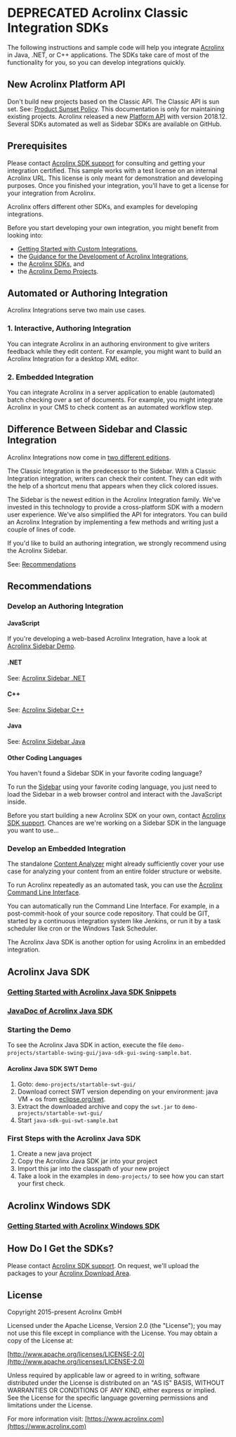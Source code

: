 # DEPRECATED Acrolinx Classic Integration SDKs

The following instructions and sample code will help you integrate [Acrolinx](https://www.acrolinx.com/)
in Java, .NET, or C++ applications.
The SDKs take care of most of the functionality for you, so you can develop integrations quickly.

## New Acrolinx Platform API

Don't build new projects based on the Classic API. The Classic API is sun set. See: [Product Sunset Policy](https://docs.acrolinx.com/coreplatform/latest/en/compatibility/product-sunset-policy).
This documentation is only for maintaining existing projects.
Acrolinx released a new [Platform API](https://github.com/acrolinx/platform-api) with version 2018.12.
Several SDKs automated as well as Sidebar SDKs are available on GitHub.

## Prerequisites

Please contact [Acrolinx SDK support](https://github.com/acrolinx/acrolinx-coding-guidance/blob/master/topics/sdk-support.md)
for consulting and getting your integration certified.
This sample works with a test license on an internal Acrolinx URL.
This license is only meant for demonstration and developing purposes.
Once you finished your integration, you'll have to get a license for your integration from Acrolinx.
  
Acrolinx offers different other SDKs, and examples for developing integrations.

Before you start developing your own integration, you might benefit from looking into:

* [Getting Started with Custom Integrations](https://docs.acrolinx.com/customintegrations),
* the [Guidance for the Development of Acrolinx Integrations](https://github.com/acrolinx/acrolinx-coding-guidance),
* the [Acrolinx SDKs](https://github.com/acrolinx?q=sdk), and
* the [Acrolinx Demo Projects](https://github.com/acrolinx?q=demo).

## Automated or Authoring Integration

Acrolinx Integrations serve two main use cases.

### 1. Interactive, Authoring Integration

You can integrate Acrolinx in an authoring environment to give writers feedback while they edit content.
For example, you might want to build an Acrolinx Integration for a desktop XML editor.

### 2. Embedded Integration

You can integrate Acrolinx in a server application to enable (automated) batch checking over a set of documents.
For example, you might integrate Acrolinx in your CMS to check content as an automated workflow step.

## Difference Between Sidebar and Classic Integration

Acrolinx Integrations now come in [two different editions](https://support.acrolinx.com/hc/en-us/articles/208549775).

The Classic Integration is the predecessor to the Sidebar. With a Classic Integration integration,
writers can check their content. They can edit with the help of a shortcut menu that appears when they click colored issues.

The Sidebar is the newest edition in the Acrolinx Integration family.
We've invested in this technology to provide a cross-platform SDK with a modern user experience.
We've also simplified the API for integrators. You can build an Acrolinx Integration by implementing a few methods
and writing just a couple of lines of code.

If you'd like to build an authoring integration, we strongly recommend using the Acrolinx Sidebar.

See: [Recommendations](#recommendations)

## Recommendations

### Develop an Authoring Integration

#### JavaScript

If you're developing a web-based Acrolinx Integration, have a look at [Acrolinx Sidebar Demo](https://github.com/acrolinx/acrolinx-sidebar-demo).

#### .NET

See: [Acrolinx Sidebar .NET](https://github.com/acrolinx/acrolinx-sidebar-demo-dotnet)

#### C++

See: [Acrolinx Sidebar C++](https://github.com/acrolinx/sidebar-demo-cpp)

#### Java

See: [Acrolinx Sidebar Java](https://github.com/acrolinx/acrolinx-sidebar-demo-java)

#### Other Coding Languages

You haven't found a Sidebar SDK in your favorite coding language?

To run the [Sidebar](https://github.com/acrolinx/acrolinx-sidebar-demo) using your favorite coding language,
you just need to load the Sidebar in a web browser control and interact with the JavaScript inside.

Before you start building a new Acrolinx SDK on your own, contact [Acrolinx SDK support](https://github.com/acrolinx/acrolinx-coding-guidance/blob/master/topics/sdk-support.md).
Chances are we're working on a Sidebar SDK in the language you want to use...

### Develop an Embedded Integration

The standalone [Content Analyzer](https://docs.acrolinx.com/ca/latest/en)
might already sufficiently cover your use case for analyzing your content from an entire folder structure or website.

To run Acrolinx repeatedly as an automated task, you can use the [Acrolinx Command Line Interface](https://docs.acrolinx.com/cli/latest/en).

You can automatically run the Command Line Interface. For example,
in a post-commit-hook of your source code repository. That could be GIT, started by a continuous integration system like Jenkins,
or run it by a task scheduler like cron or the Windows Task Scheduler.

The Acrolinx Java SDK is another option for using Acrolinx in an embedded integration.

## Acrolinx Java SDK

### [Getting Started with Acrolinx Java SDK Snippets](https://cdn.rawgit.com/acrolinx/classic-edition-sdks/5750a55d31d0d5fe267e75c768660f5f7d42c606/java-sdk/html/snippets.html)

### [JavaDoc of Acrolinx Java SDK](https://cdn.rawgit.com/acrolinx/classic-edition-sdks/5750a55d31d0d5fe267e75c768660f5f7d42c606/java-sdk/html/apidocs/index.html)

### Starting the Demo

To see the Acrolinx Java SDK in action, execute the file `demo-projects/startable-swing-gui/java-sdk-gui-swing-sample.bat`.

#### Acrolinx Java SDK SWT Demo

1. Goto: `demo-projects/startable-swt-gui/`
2. Download correct SWT version depending on your environment: java VM + os from [eclipse.org/swt](https://www.eclipse.org/swt/).
3. Extract the downloaded archive and copy the `swt.jar` to `demo-projects/startable-swt-gui/`
4. Start `java-sdk-gui-swt-sample.bat`

### First Steps with the Acrolinx Java SDK

1. Create a new java project
2. Copy the Acrolinx Java SDK jar into your project
3. Import this jar into the classpath of your new project
4. Take a look in the examples in `demo-projects/` to see how you can start your first check.

## Acrolinx Windows SDK

### [Getting Started with Acrolinx Windows SDK](https://cdn.rawgit.com/acrolinx/classic-edition-sdks/2d2bad1b/windows-sdk/html/index.html)

## How Do I Get the SDKs?

Please contact [Acrolinx SDK support](https://github.com/acrolinx/acrolinx-coding-guidance/blob/master/topics/sdk-support.md).
On request, we'll upload the packages to your [Acrolinx Download Area](https://download.acrolinx.com/).

## License

Copyright 2015-present Acrolinx GmbH

Licensed under the Apache License, Version 2.0 (the "License");
you may not use this file except in compliance with the License.
You may obtain a copy of the License at:

[http://www.apache.org/licenses/LICENSE-2.0](http://www.apache.org/licenses/LICENSE-2.0)

Unless required by applicable law or agreed to in writing, software
distributed under the License is distributed on an "AS IS" BASIS,
WITHOUT WARRANTIES OR CONDITIONS OF ANY KIND, either express or implied.
See the License for the specific language governing permissions and
limitations under the License.

For more information visit: [https://www.acrolinx.com](https://www.acrolinx.com)